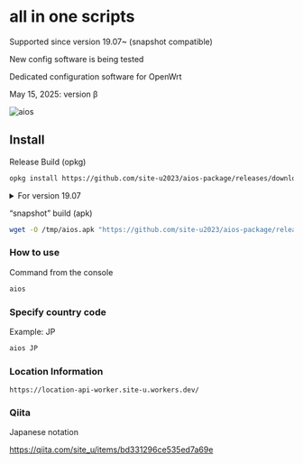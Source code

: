# all in one scripts

Supported since version 19.07~ (snapshot compatible)

New config software is being tested

Dedicated configuration software for OpenWrt

May 15, 2025: version β

![aios](https://github.com/user-attachments/assets/5905387c-4117-48bd-afbf-eaacf70d1a1c)

## Install
Release Build (opkg)
```sh
opkg install https://github.com/site-u2023/aios-package/releases/download/ipk0.0/aios_all.ipk
```

<details><summary>For version 19.07</summary>

```sh
wget -O /tmp/aios_all.ipk "https://github.com/site-u2023/aios-package/releases/download/ipk0.0/aios_all.ipk"; opkg install /tmp/aios_all.ipk
```
---
</details>

“snapshot” build (apk)
```sh
wget -O /tmp/aios.apk "https://github.com/site-u2023/aios-package/releases/download/apk0.1/aios.apk"; apk add --allow-untrusted /tmp/aios.apk
```

### How to use
Command from the console
```sh
aios
```

### Specify country code
Example: JP
```sh
aios JP
```

### Location Information
```
https://location-api-worker.site-u.workers.dev/
```

### Qiita
Japanese notation

https://qiita.com/site_u/items/bd331296ce535ed7a69e
